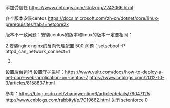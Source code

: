 添加受信任
https://www.cnblogs.com/stulzq/p/7742066.html

各个版本安装centos
https://docs.microsoft.com/zh-cn/dotnet/core/linux-prerequisites?tabs=netcore2x

版本不一致问题：安装centos的版本和linux的版本一定要相同：


2.安装nginx
nginx的反向代理配置
500 问题：setsebool -P httpd_can_network_connect=1

3.
设置后台运行 
设置守护进程：https://www.vultr.com/docs/how-to-deploy-a-net-core-web-application-on-centos-7
https://www.cnblogs.com/2012-10-3/articles/8158837.html


参考：https://blog.csdn.net/zhangwenting6/article/details/79047125
http://www.cnblogs.com/rabbityi/p/7019662.html
关闭 setenforce 0